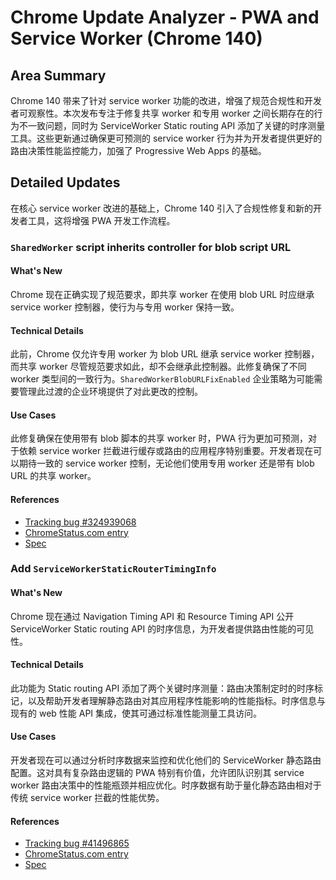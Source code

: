 # Chrome Update Analyzer - PWA and Service Worker (Chrome 140)

## Area Summary

Chrome 140 带来了针对 service worker 功能的改进，增强了规范合规性和开发者可观察性。本次发布专注于修复共享 worker 和专用 worker 之间长期存在的行为不一致问题，同时为 ServiceWorker Static routing API 添加了关键的时序测量工具。这些更新通过确保更可预测的 service worker 行为并为开发者提供更好的路由决策性能监控能力，加强了 Progressive Web Apps 的基础。

## Detailed Updates

在核心 service worker 改进的基础上，Chrome 140 引入了合规性修复和新的开发者工具，这将增强 PWA 开发工作流程。

### `SharedWorker` script inherits controller for blob script URL

#### What's New
Chrome 现在正确实现了规范要求，即共享 worker 在使用 blob URL 时应继承 service worker 控制器，使行为与专用 worker 保持一致。

#### Technical Details
此前，Chrome 仅允许专用 worker 为 blob URL 继承 service worker 控制器，而共享 worker 尽管规范要求如此，却不会继承此控制器。此修复确保了不同 worker 类型间的一致行为。`SharedWorkerBlobURLFixEnabled` 企业策略为可能需要管理此过渡的企业环境提供了对此更改的控制。

#### Use Cases
此修复确保在使用带有 blob 脚本的共享 worker 时，PWA 行为更加可预测，对于依赖 service worker 拦截进行缓存或路由的应用程序特别重要。开发者现在可以期待一致的 service worker 控制，无论他们使用专用 worker 还是带有 blob URL 的共享 worker。

#### References
- [Tracking bug #324939068](https://issues.chromium.org/issues/324939068)
- [ChromeStatus.com entry](https://chromestatus.com/feature/5137897664806912)
- [Spec](https://w3c.github.io/ServiceWorker/#control-and-use-worker-client)

### Add `ServiceWorkerStaticRouterTimingInfo`

#### What's New
Chrome 现在通过 Navigation Timing API 和 Resource Timing API 公开 ServiceWorker Static routing API 的时序信息，为开发者提供路由性能的可见性。

#### Technical Details
此功能为 Static routing API 添加了两个关键时序测量：路由决策制定时的时序标记，以及帮助开发者理解静态路由对其应用程序性能影响的性能指标。时序信息与现有的 web 性能 API 集成，使其可通过标准性能测量工具访问。

#### Use Cases
开发者现在可以通过分析时序数据来监控和优化他们的 ServiceWorker 静态路由配置。这对具有复杂路由逻辑的 PWA 特别有价值，允许团队识别其 service worker 路由决策中的性能瓶颈并相应优化。时序数据有助于量化静态路由相对于传统 service worker 拦截的性能优势。

#### References
- [Tracking bug #41496865](https://issues.chromium.org/issues/41496865)
- [ChromeStatus.com entry](https://chromestatus.com/feature/6309742380318720)
- [Spec](https://github.com/w3c/ServiceWorker)